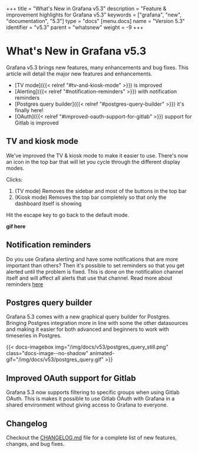 +++
title = "What's New in Grafana v5.3"
description = "Feature & improvement highlights for Grafana v5.3"
keywords = ["grafana", "new", "documentation", "5.3"]
type = "docs"
[menu.docs]
name = "Version 5.3"
identifier = "v5.3"
parent = "whatsnew"
weight = -9
+++

# What's New in Grafana v5.3

Grafana v5.3 brings new features, many enhancements and bug fixes. This article will detail the major new features and enhancements.

- [TV mode]({{< relref "#tv-and-kiosk-mode" >}}) is improved
- [Alerting]({{< relref "#notification-reminders" >}}) with notification reminders
- [Postgres query builder]({{< relref "#postgres-query-builder" >}}) it's finally here!
- [OAuth]({{< relref "#improved-oauth-support-for-gitlab" >}}) support for Gitlab is improved

## TV and kiosk mode

We've improved the TV & kiosk mode to make it easier to use. There's now an icon in the top bar that will let you cycle through the different display modes.

Clicks:

1. (TV mode) Removes the sidebar and most of the buttons in the top bar
2. (Kiosk mode) Removes the top bar completely so that only the dashboard itself is showing

Hit the escape key to go back to the default mode.

**gif here**

## Notification reminders

Do you use Grafana alerting and have some notifications that are more important than others? Then it's possible to set reminders so that you get alerted until the problem is fixed. This is done on the notification channel itself and will affect all alerts that use that channel. Read more about reminders [here](http://docs.grafana.org/alerting/notifications/#send-reminders)

## Postgres query builder

Grafana 5.3 comes with a new graphical query builder for Postgres. Bringing Postgres integration more in line with some the other datasources and making it easier for both advanced and beginners to work with timeseries in Postgres.

{{< docs-imagebox img="/img/docs/v53/postgres_query_still.png" class="docs-image--no-shadow" animated-gif="/img/docs/v53/postgres_query.gif" >}}

## Improved OAuth support for Gitlab

Grafana 5.3 now supports filtering to specific groups when using Gitlab OAuth. This is makes it possible to use Gitlab OAuth with Grafana in a shared environment without giving access to Grafana to everyone.

## Changelog

Checkout the [CHANGELOG.md](https://github.com/grafana/grafana/blob/master/CHANGELOG.md) file for a complete list
of new features, changes, and bug fixes.
